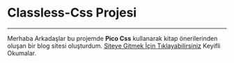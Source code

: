 # Classless-Css Projesi
***
Merhaba Arkadaşlar bu projemde **Pico Css** kullanarak kitap önerilerinden oluşan bir blog sitesi oluşturdum. 
[Siteye Gitmek İçin Tıklayabilirsiniz](https://app.netlify.com/sites/emirsungu-pico-css/overview)
Keyifli Okumalar.